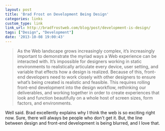 ```yaml
---
layout: post
title: 'Brad Frost on Development Being Design'
categories: links
custom_type: link
link_url: http://bradfrostweb.com/blog/post/development-is-design/
tags: ["Design", "Development"]
date: '2013-10-08 19:00:43'
---
```

>As the Web landscape grows increasingly complex, it’s increasingly important to demonstrate the myriad ways a Web experience can be interacted with. It’s impossible for designers working in static environments to realistically articulate every device, user setting, and variable that effects how a design is realized. Because of this, front-end developers need to work closely with other designers to ensure what’s being created is realistic and feasible. This requires rolling front-end development into the design workflow, rethinking our deliverables, and working together in order to create experiences that look and function beautifully on a whole host of screen sizes, form factors, and environments.

Well said. Brad excellently explains why I think the web is so exciting right now. Sure, there will always be people who don't get it. But, the line between design and front-end development is being blurred, and I love that.
